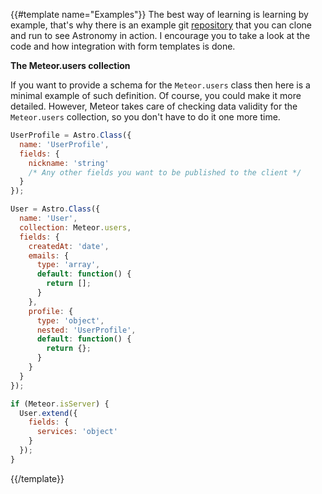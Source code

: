 {{#template name="Examples"}}
The best way of learning is learning by example, that's why there is an example git [repository](https://github.com/jagi/meteor-astronomy-examples) that you can clone and run to see Astronomy in action. I encourage you to take a look at the code and how integration with form templates is done.

**The Meteor.users collection**

If you want to provide a schema for the `Meteor.users` class then here is a minimal example of such definition. Of course, you could make it more detailed. However, Meteor takes care of checking data validity for the `Meteor.users` collection, so you don't have to do it one more time.

```js
UserProfile = Astro.Class({
  name: 'UserProfile',
  fields: {
    nickname: 'string'
    /* Any other fields you want to be published to the client */
  }
});

User = Astro.Class({
  name: 'User',
  collection: Meteor.users,
  fields: {
    createdAt: 'date',
    emails: {
      type: 'array',
      default: function() {
        return [];
      }
    },
    profile: {
      type: 'object',
      nested: 'UserProfile',
      default: function() {
        return {};
      }
    }
  }
});

if (Meteor.isServer) {
  User.extend({
    fields: {
      services: 'object'
    }
  });
}
```
{{/template}}
